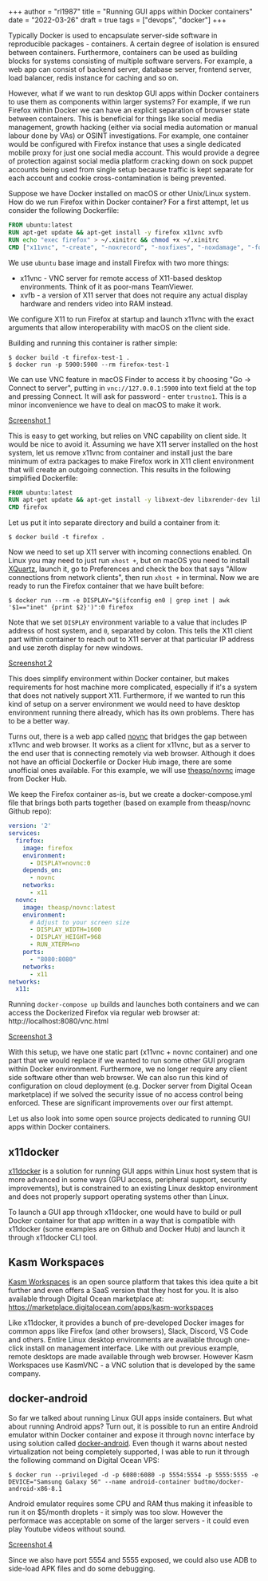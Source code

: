 +++
author = "rl1987"
title = "Running GUI apps within Docker containers"
date = "2022-03-26"
draft = true
tags = ["devops", "docker"]
+++

Typically Docker is used to encapsulate server-side software in reproducible packages - containers.
A certain degree of isolation is ensured between containers. Furthermore, containers can be used
as building blocks for systems consisting of multiple software servers. For example, a web app
can consist of backend server, database server, frontend server, load balancer, redis instance for
caching and so on. 

However, what if we want to run desktop GUI apps within Docker containers to use them as components
within larger systems? For example, if we run Firefox within Docker we can have an explicit separation
of browser state between containers. This is beneficial for things like social media management, 
growth hacking (either via social media automation or manual labour done by VAs) or
OSINT investigations. For example, one container would be configured with Firefox instance that uses
a single dedicated mobile proxy for just one social media account. This would provide a degree of
protection against social media platform cracking down on sock puppet accounts being used from single
setup because traffic is kept separate for each account and cookie cross-contamination is being
prevented.

Suppose we have Docker installed on macOS or other Unix/Linux system. How do we run Firefox within
Docker container? For a first attempt, let us consider the following Dockerfile:

```dockerfile
FROM ubuntu:latest
RUN apt-get update && apt-get install -y firefox x11vnc xvfb
RUN echo "exec firefox" > ~/.xinitrc && chmod +x ~/.xinitrc
CMD ["x11vnc", "-create", "-noxrecord", "-noxfixes", "-noxdamage", "-forever", "-passwd", "trustno1"]
```

We use `ubuntu` base image and install Firefox with two more things:

* x11vnc - VNC server for remote access of X11-based desktop environments. Think of it as poor-mans TeamViewer.
* xvfb - a version of X11 server that does not require any actual display hardware and renders video into RAM instead.

We configure X11 to run Firefox at startup and launch x11vnc with the exact arguments that allow interoperability
with macOS on the client side. 

Building and running this container is rather simple:

```
$ docker build -t firefox-test-1 .
$ docker run -p 5900:5900 --rm firefox-test-1
```

We can use VNC feature in macOS Finder to access it by choosing "Go -> Connect to server", putting in
`vnc://127.0.0.1:5900` into text field at the top and pressing Connect. It will ask for password - enter `trustno1`.
This is a minor inconvenience we have to deal on macOS to make it work.

[Screenshot 1](/2022-03-25_19.59.00.png)

This is easy to get working, but relies on VNC capability on client side. It would be nice to avoid it. Assuming we
have X11 server installed on the host system, let us remove x11vnc from container and install just the bare minimum of
extra packages to make Firefox work in X11 client environment that will create an outgoing connection. This results 
in the following simplified Dockerfile:

```dockerfile
FROM ubuntu:latest
RUN apt-get update && apt-get install -y libxext-dev libxrender-dev libxtst-dev firefox
CMD firefox 
```

Let us put it into separate directory and build a container from it:

```
$ docker build -t firefox .
```

Now we need to set up X11 server with incoming connections enabled. On Linux you may need to just run `xhost +`, but
on macOS you need to install [XQuartz](https://www.xquartz.org/), launch it, go to Preferences and check the box 
that says "Allow connections from network clients", then run `xhost +` in terminal. Now we are ready to run the Firefox 
container that we have built before:

```
$ docker run --rm -e DISPLAY="$(ifconfig en0 | grep inet | awk '$1=="inet" {print $2}')":0 firefox
```

Note that we set `DISPLAY` environment variable to a value that includes IP address of host system, and `0`, separated by
colon. This tells the X11 client part within container to reach out to X11 server at that particular IP address and use zeroth
display for new windows.

[Screenshot 2](/2022-03-25_20.13.02.png)

This does simplify environment within Docker container, but makes requirements for host machine more complicated, 
especially if it's a system that does not natively support X11. Furthermore, if we wanted to run this kind of setup
on a server environment we would need to have desktop environment running there already, which has its own problems.
There has to be a better way.

Turns out, there is a web app called [novnc](https://novnc.com/info.html) that bridges the gap between x11vnc and web 
browser. It works as a client for x11vnc, but as a server to the end user that is connecting remotely via web browser.
Although it does not have an official Dockerfile or Docker Hub image, there are some unofficial ones available.
For this example, we will use [theasp/novnc](https://hub.docker.com/r/theasp/novnc) image from Docker Hub.

We keep the Firefox container as-is, but we create a docker-compose.yml file that brings both parts together (based on
example from theasp/novnc Github repo):

```yaml
version: '2'
services:
  firefox:
    image: firefox
    environment:
      - DISPLAY=novnc:0
    depends_on:
      - novnc
    networks:
      - x11
  novnc:
    image: theasp/novnc:latest
    environment:
      # Adjust to your screen size
      - DISPLAY_WIDTH=1600
      - DISPLAY_HEIGHT=968
      - RUN_XTERM=no
    ports:
      - "8080:8080"
    networks:
      - x11
networks:
  x11:
```

Running `docker-compose up` builds and launches both containers and we can access the Dockerized Firefox via regular
web browser at: http://localhost:8080/vnc.html

[Screenshot 3](/2022-03-25_20.35.24.png)

With this setup, we have one static part (x11vnc + novnc container) and one part that we would replace if we wanted to
run some other GUI program within Docker environment. Furthermore, we no longer require any client side software other
than web browser. We can also run this kind of configuration on cloud deployment (e.g. Docker server from Digital
Ocean marketplace) if we solved the security issue of no access control being enforced. These are significant improvements
over our first attempt.

Let us also look into some open source projects dedicated to running GUI apps within Docker containers.

x11docker
---------

[x11docker](https://github.com/mviereck/x11docker) is a solution for running GUI apps within Linux host system that
is more advanced in some ways (GPU access, peripheral support, security improvements), but is constrained to an existing
Linux desktop environment and does not properly support operating systems other than Linux.

To launch a GUI app through x11docker, one would have to build or pull Docker container for that app written in a way that 
is compatible with x11docker (some examples are on Github and Docker Hub) and launch it through x11docker CLI tool.

Kasm Workspaces
---------------

[Kasm Workspaces](https://www.kasmweb.com/) is an open source platform that takes this idea quite a bit further and even
offers a SaaS version that they host for you. It is also available through Digital Ocean marketplace at:
https://marketplace.digitalocean.com/apps/kasm-workspaces 

Like x11docker, it provides a bunch of pre-developed Docker images for common apps like Firefox (and other browsers), 
Slack, Discord, VS Code and others. Entire Linux desktop environments are available through one-click install on 
management interface. Like with out previous example, remote desktops are made available through web browser. However
Kasm Workspaces use KasmVNC - a VNC solution that is developed by the same company.

docker-android
--------------

So far we talked about running Linux GUI apps inside containers. But what about running Android apps? Turn out, it is
possible to run an entire Android emulator within Docker container and expose it through novnc interface by using
solution called [docker-android](https://github.com/budtmo/docker-android). Even though it warns about nested virtualization
not being completely supported, I was able to run it through the following command on Digital Ocean VPS:

```
$ docker run --privileged -d -p 6080:6080 -p 5554:5554 -p 5555:5555 -e DEVICE="Samsung Galaxy S6" --name android-container budtmo/docker-android-x86-8.1
```

Android emulator requires some CPU and RAM thus making it infeasible to run it on $5/month droplets - it simply was too slow.
However the performace was acceptable on some of the larger servers - it could even play Youtube videos without sound.

[Screenshot 4](/2022-03-26_10.56.51.png)

Since we also have port 5554 and 5555 exposed, we could also use ADB to side-load APK files and do some debugging.
